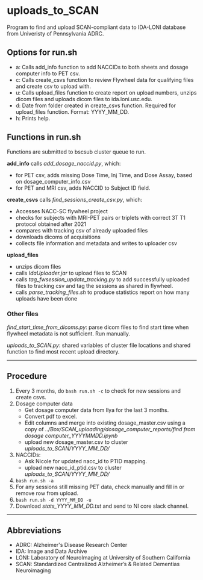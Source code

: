 # uploads_to_SCAN
Program to find and upload SCAN-compliant data to IDA-LONI database from Univeristy of Pennsylvania ADRC.

## Options for run.sh
- a: Calls add_info function to add NACCIDs to both sheets and dosage computer info to PET csv. 
- c: Calls create_csvs function to review Flywheel data for qualifying files and create csv to upload with.
- u: Calls upload_files function to create report on upload numbers, unzips dicom files and uploads dicom files to ida.loni.usc.edu.
- d: Date from folder created in create_csvs function. Required for upload_files function. Format: YYYY_MM_DD.
- h: Prints help.

## Functions in run.sh
Functions are submitted to bscsub cluster queue to run.

**add_info** calls *add_dosage_naccid.py*, which: 
  - for PET csv, adds missing Dose Time, Inj Time, and Dose Assay, based on dosage_computer_info.csv
  - for PET and MRI csv, adds NACCID to Subject ID field. 

**create_csvs** calls *find_sessions_create_csv.py*, which:
  - Accesses NACC-SC flywheel project 
  - checks for subjects with MRI-PET pairs or triplets with correct 3T T1 protocol obtained after 2021 
  - compares with tracking csv of already uploaded files
  - downloads dicoms of acquisitions 
  - collects file information and metadata and writes to uploader csv 
  
**upload_files**
  - unzips dicom files
  - calls *IdaUploader.jar* to upload files to SCAN
  - calls *tag_fwsession_update_tracking.py* to add successfully uploaded files to tracking csv and tag the sessions as shared in flywheel.
  - calls *parse_tracking_files.sh* to produce statistics report on how many uploads have been done

### Other files
*find_start_time_from_dicoms.py*: parse dicom files to find start time when flywheel metadata is not sufficient. Run manually.

*uploads_to_SCAN.py*: shared variables of cluster file locations and shared function to find most recent upload directory.

***
## Procedure
1. Every 3 months, do `bash run.sh -c` to check for new sessions and create csvs.
2. Dosage computer data 
    - Get dosage computer data from Ilya for the last 3 months.
    - Convert pdf to excel.
    - Edit columns and merge into existing dosage_master.csv using a copy of *../Box/SCAN_uploading/dosage_computer_reports/find from dosage computer_YYYYMMDD.ipynb*
    - upload new dosage_master.csv to cluster *uploads_to_SCAN/YYYY_MM_DD/*
3. NACCIDs:
    - Ask Nicole for updated nacc_id to PTID mapping.
    - upload new nacc_id_ptid.csv to cluster *uploads_to_SCAN/YYYY_MM_DD/*
4. `bash run.sh -a` 
5. For any sessions still missing PET data, check manually and fill in or remove row from upload.
6. `bash run.sh -d YYYY_MM_DD -u` 
7. Download *stats_YYYY_MM_DD.txt* and send to NI core slack channel.
***
## Abbreviations
- ADRC: Alzheimer's Disease Research Center
- IDA: Image and Data Archive
- LONI: Laboratory of NeuroImaging at University of Southern California
- SCAN: Standardized Centralized Alzheimer’s & Related Dementias Neuroimaging
